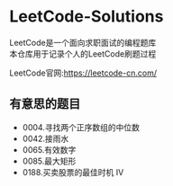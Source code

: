 # LeetCode-Solutions
LeetCode是一个面向求职面试的编程题库  
本仓库用于记录个人的LeetCode刷题过程  

LeetCode官网:https://leetcode-cn.com/

## 有意思的题目
+ 0004.寻找两个正序数组的中位数
+ 0042.接雨水
+ 0065.有效数字
+ 0085.最大矩形
+ 0188.买卖股票的最佳时机 IV
